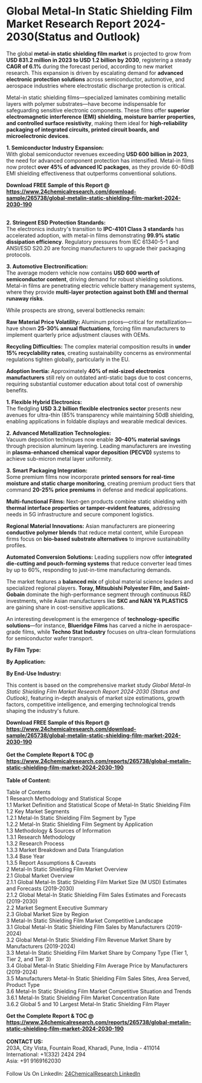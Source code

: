 <h1>Global Metal-In Static Shielding Film Market Research Report 2024-2030(Status and Outlook)</h1><p>The global <strong>metal-in static shielding film market</strong> is projected to grow from <strong>USD 831.2 million in 2023 to USD 1.2 billion by 2030</strong>, registering a steady <strong>CAGR of 6.1%</strong> during the forecast period, according to new market research. This expansion is driven by escalating demand for <strong>advanced electronic protection solutions</strong> across semiconductor, automotive, and aerospace industries where electrostatic discharge protection is critical.</p><p>Metal-in static shielding films—specialized laminates combining metallic layers with polymer substrates—have become indispensable for safeguarding sensitive electronic components. These films offer <strong>superior electromagnetic interference (EMI) shielding, moisture barrier properties, and controlled surface resistivity</strong>, making them ideal for <strong>high-reliability packaging of integrated circuits, printed circuit boards, and microelectronic devices</strong>.</p><p><strong>1. Semiconductor Industry Expansion:</strong><br>
With global semiconductor revenues exceeding <strong>USD 600 billion in 2023</strong>, the need for advanced component protection has intensified. Metal-in films now protect <strong>over 45% of advanced IC packages</strong>, as they provide 60-80dB EMI shielding effectiveness that outperforms conventional solutions.</p><div><b>Download FREE Sample of this Report @ 
            <a href="https://www.24chemicalresearch.com/download-sample/265738/global-metalin-static-shielding-film-market-2024-2030-190">
            https://www.24chemicalresearch.com/download-sample/265738/global-metalin-static-shielding-film-market-2024-2030-190</a></b></div><br><p><strong>2. Stringent ESD Protection Standards:</strong><br>
The electronics industry's transition to <strong>IPC-4101 Class 3 standards</strong> has accelerated adoption, with metal-in films demonstrating <strong>99.9% static dissipation efficiency</strong>. Regulatory pressures from IEC 61340-5-1 and ANSI/ESD S20.20 are forcing manufacturers to upgrade their packaging protocols.</p><p><strong>3. Automotive Electronification:</strong><br>
The average modern vehicle now contains <strong>USD 600 worth of semiconductor content</strong>, driving demand for robust shielding solutions. Metal-in films are penetrating electric vehicle battery management systems, where they provide <strong>multi-layer protection against both EMI and thermal runaway risks</strong>.</p><p>While prospects are strong, several bottlenecks remain:</p><p><strong>Raw Material Price Volatility:</strong> Aluminum prices—critical for metallization—have shown <strong>25-30% annual fluctuations</strong>, forcing film manufacturers to implement quarterly price adjustment clauses with OEMs.</p><p><strong>Recycling Difficulties:</strong> The complex material composition results in <strong>under 15% recyclability rates</strong>, creating sustainability concerns as environmental regulations tighten globally, particularly in the EU.</p><p><strong>Adoption Inertia:</strong> Approximately <strong>40% of mid-sized electronics manufacturers</strong> still rely on outdated anti-static bags due to cost concerns, requiring substantial customer education about total cost of ownership benefits.</p><p><strong>1. Flexible Hybrid Electronics:</strong><br>
The fledgling <strong>USD 3.2 billion flexible electronics sector</strong> presents new avenues for ultra-thin (85% transparency while maintaining 50dB shielding, enabling applications in foldable displays and wearable medical devices.</p><p><strong>2. Advanced Metallization Technologies:</strong><br>
Vacuum deposition techniques now enable <strong>30-40% material savings</strong> through precision aluminum layering. Leading manufacturers are investing in <strong>plasma-enhanced chemical vapor deposition (PECVD)</strong> systems to achieve sub-micron metal layer uniformity.</p><p><strong>3. Smart Packaging Integration:</strong><br>
Some premium films now incorporate <strong>printed sensors for real-time moisture and static charge monitoring</strong>, creating premium product tiers that command <strong>20-25% price premiums</strong> in defense and medical applications.</p><p><strong>Multi-functional Films:</strong> Next-gen products combine static shielding with <strong>thermal interface properties or tamper-evident features</strong>, addressing needs in 5G infrastructure and secure component logistics.</p><p><strong>Regional Material Innovations:</strong> Asian manufacturers are pioneering <strong>conductive polymer blends</strong> that reduce metal content, while European firms focus on <strong>bio-based substrate alternatives</strong> to improve sustainability profiles.</p><p><strong>Automated Conversion Solutions:</strong> Leading suppliers now offer <strong>integrated die-cutting and pouch-forming systems</strong> that reduce converter lead times by up to 60%, responding to just-in-time manufacturing demands.</p><p>The market features a <strong>balanced mix</strong> of global material science leaders and specialized regional players. <strong>Toray, Mitsubishi Polyester Film, and Saint-Gobain</strong> dominate the high-performance segment through continuous R&amp;D investments, while Asian manufacturers like <strong>SKC and NAN YA PLASTICS</strong> are gaining share in cost-sensitive applications.</p><p>An interesting development is the emergence of <strong>technology-specific solutions</strong>—for instance, <strong>Blueridge Films</strong> has carved a niche in aerospace-grade films, while <strong>Techno Stat Industry</strong> focuses on ultra-clean formulations for semiconductor wafer transport.</p><p><strong>By Film Type:</strong></p><p><strong>By Application:</strong></p><p><strong>By End-Use Industry:</strong></p><p>This content is based on the comprehensive market study <em>Global Metal-In Static Shielding Film Market Research Report 2024-2030 (Status and Outlook)</em>, featuring in-depth analysis of market size estimations, growth factors, competitive intelligence, and emerging technological trends shaping the industry's future.</p><div><b>Download FREE Sample of this Report @ 
            <a href="https://www.24chemicalresearch.com/download-sample/265738/global-metalin-static-shielding-film-market-2024-2030-190">
            https://www.24chemicalresearch.com/download-sample/265738/global-metalin-static-shielding-film-market-2024-2030-190</a></b></div><br><div><b>Get the Complete Report & TOC @ 
            <a href="https://www.24chemicalresearch.com/reports/265738/global-metalin-static-shielding-film-market-2024-2030-190">
            https://www.24chemicalresearch.com/reports/265738/global-metalin-static-shielding-film-market-2024-2030-190</a></b></div><br>
            <b>Table of Content:</b><p>Table of Contents<br />
1 Research Methodology and Statistical Scope<br />
1.1 Market Definition and Statistical Scope of Metal-In Static Shielding Film<br />
1.2 Key Market Segments<br />
1.2.1 Metal-In Static Shielding Film Segment by Type<br />
1.2.2 Metal-In Static Shielding Film Segment by Application<br />
1.3 Methodology & Sources of Information<br />
1.3.1 Research Methodology<br />
1.3.2 Research Process<br />
1.3.3 Market Breakdown and Data Triangulation<br />
1.3.4 Base Year<br />
1.3.5 Report Assumptions & Caveats<br />
2 Metal-In Static Shielding Film Market Overview<br />
2.1 Global Market Overview<br />
2.1.1 Global Metal-In Static Shielding Film Market Size (M USD) Estimates and Forecasts (2019-2030)<br />
2.1.2 Global Metal-In Static Shielding Film Sales Estimates and Forecasts (2019-2030)<br />
2.2 Market Segment Executive Summary<br />
2.3 Global Market Size by Region<br />
3 Metal-In Static Shielding Film Market Competitive Landscape<br />
3.1 Global Metal-In Static Shielding Film Sales by Manufacturers (2019-2024)<br />
3.2 Global Metal-In Static Shielding Film Revenue Market Share by Manufacturers (2019-2024)<br />
3.3 Metal-In Static Shielding Film Market Share by Company Type (Tier 1, Tier 2, and Tier 3)<br />
3.4 Global Metal-In Static Shielding Film Average Price by Manufacturers (2019-2024)<br />
3.5 Manufacturers Metal-In Static Shielding Film Sales Sites, Area Served, Product Type<br />
3.6 Metal-In Static Shielding Film Market Competitive Situation and Trends<br />
3.6.1 Metal-In Static Shielding Film Market Concentration Rate<br />
3.6.2 Global 5 and 10 Largest Metal-In Static Shielding Film Player</p><div><b>Get the Complete Report & TOC @ 
            <a href="https://www.24chemicalresearch.com/reports/265738/global-metalin-static-shielding-film-market-2024-2030-190">
            https://www.24chemicalresearch.com/reports/265738/global-metalin-static-shielding-film-market-2024-2030-190</a></b></div><br><b>CONTACT US:</b><br>
            203A, City Vista, Fountain Road, Kharadi, Pune, India - 411014<br>
            International: +1(332) 2424 294<br>
            Asia: +91 9169162030 <br><br>
            Follow Us On LinkedIn: <a href="https://www.linkedin.com/company/24chemicalresearch/">24ChemicalResearch LinkedIn</a>